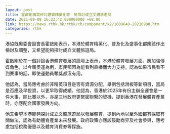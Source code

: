 ```yaml
---
layout: post
title: 霍啟剛稱需檢討體育精英化等　冀探討成立文體旅遊局
date: 2021-09-08 16:23:42.000000000 +08:00
link: https://news.rthk.hk/rthk/ch/component/k2/1609640-20210908.htm
categories: rthk
---
```


港協既奧委會副會長霍啟剛表示，本港於體育精英化、普及化及盛事化都應該作出檢討及調整，又希望能夠探討成立文體旅遊局。

霍啟剛於在一個討論香港體育發展的論壇上表示，本港於體育發展方面，應加強傳媒角色，以今屆奧運為例，巿民都因為能看到直播而大力支持，認為如果巿民看不到賽事的話，即使運動員奪獎都沒有用。

他認為，當局應考慮於非精英項目是否有資源分配，舉例包括滑板等新項目，當局是否應及早投資，以更早取得成績。他認為，香港於2025年有份主辦全運會是一件大事，除比賽以外，亦是三地政府更緊密聯繫的契機，提到香港在發展體育產業時，亦應配合國家發展方向。

他又希望本港能夠探討成立文體旅遊局以發展體育，提到內地以至外國都有採取有關做法，認為有助體育產業未來發展。政府政策亦應該鼓勵商界及社會參與，應考慮包括稅務優惠以及體育消費券等採施。
